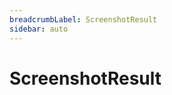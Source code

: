 ```yaml
---
breadcrumbLabel: ScreenshotResult
sidebar: auto
---
```


# ScreenshotResult

<ProxySummary/>

<ApiDocs/>
